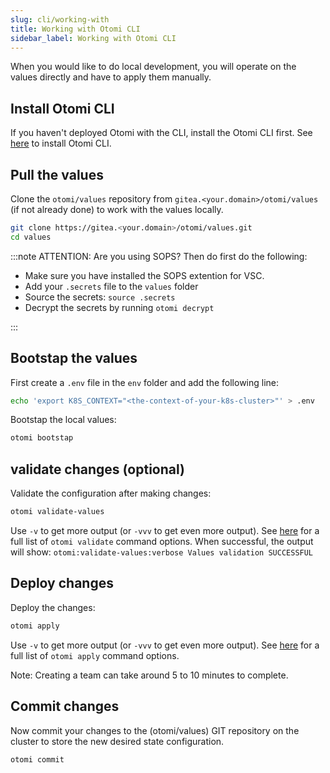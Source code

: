 ```yaml
---
slug: cli/working-with
title: Working with Otomi CLI
sidebar_label: Working with Otomi CLI
---
```


When you would like to do local development, you will operate on the values directly and have to apply them manually.

## Install Otomi CLI

If you haven't deployed Otomi with the CLI, install the Otomi CLI first. See [here](/docs/cli) to install Otomi CLI.

## Pull the values

Clone the `otomi/values` repository from `gitea.<your.domain>/otomi/values` (if not already done) to work with the values locally.

```bash
git clone https://gitea.<your.domain>/otomi/values.git
cd values
```

:::note ATTENTION: Are you using SOPS? Then do first do the following:

- Make sure you have installed the SOPS extention for VSC.
- Add your `.secrets` file to the `values` folder
- Source the secrets: `source .secrets`
- Decrypt the secrets by running `otomi decrypt`

:::

## Bootstap the values

First create a `.env` file in the `env` folder and add the following line:

```bash
echo 'export K8S_CONTEXT="<the-context-of-your-k8s-cluster>"' > .env
```

Bootstap the local values:

```bash
otomi bootstap
```
## validate changes (optional)

Validate the configuration after making changes:

```bash
otomi validate-values
```

Use `-v` to get more output (or `-vvv` to get even more output). See [here](/docs/cli/validate-values) for a full list of `otomi validate` command options. When successful, the output will show: `otomi:validate-values:verbose Values validation SUCCESSFUL`

## Deploy changes

Deploy the changes:

```bash
otomi apply
```

Use `-v` to get more output (or `-vvv` to get even more output). See [here](/docs/cli/apply) for a full list of `otomi apply` command options.

Note: Creating a team can take around 5 to 10 minutes to complete.

## Commit changes

Now commit your changes to the (otomi/values) GIT repository on the cluster to store the new desired state configuration.

```bash
otomi commit
```
